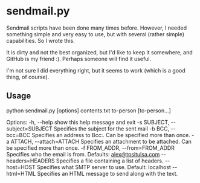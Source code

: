 sendmail.py
===========
Sendmail scripts have been done many times before. However, I needed
something simple and very easy to use, but with several (rather simple)
capabilities. So I wrote this.

It is dirty and not the best organized, but I'd like to keep it somewhere,
and GitHub is my friend :). Perhaps someone will find it useful. 

I'm not sure I did everything right, but it seems to work (which is a good thing, of course).


Usage
-----
python sendmail.py [options] contents.txt to-person [to-person...]

Options:
  -h, --help            show this help message and exit
  -s SUBJECT, --subject=SUBJECT
                        Specifies the subject for the sent mail
  -b BCC, --bcc=BCC     Specifies an address to Bcc:. Can be specified more
                        than once.
  -a ATTACH, --attach=ATTACH
                        Specifies an attachment to be attached. Can be
                        specified more than once.
  -f FROM_ADDR, --from=FROM_ADDR
                        Specifies who the email is from. Defaults:
                        alex@tpsitulsa.com
  --headers=HEADERS     Specifies a file containing a list of headers.
  --host=HOST           Specifies what SMTP server to use. Default: localhost
  --html=HTML           Specifies an HTML message to send along with the text.
